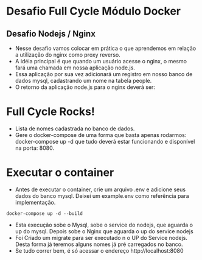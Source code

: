 
# Desafio Full Cycle Módulo Docker

## Desafio Nodejs / Nginx

- Nesse desafio vamos colocar em prática o que aprendemos em relação a utilização do nginx como proxy reverso. 
- A idéia principal é que quando um usuário acesse o nginx, o mesmo fará uma chamada em nossa aplicação node.js. 
- Essa aplicação por sua vez adicionará um registro em nosso banco de dados mysql, cadastrando um nome na tabela people.
- O retorno da aplicação node.js para o nginx deverá ser:

<h1>Full Cycle Rocks!</h1>

- Lista de nomes cadastrada no banco de dados.
- Gere o docker-compose de uma forma que basta apenas rodarmos: docker-compose up -d que tudo deverá estar funcionando e disponível na porta: 8080.


# Executar o container

- Antes de executar o container, crie um arquivo .env e adicione seus dados do banco mysql. Deixei um example.env como referência para implementação.

```
docker-compose up -d --build
```

- Esta execução sobe o Mysql, sobe o service do nodejs, que aguarda o up do mysql. Depois sobe o Nginx que aguarda o up do service nodejs
- Foi Criado um migrate para ser executado n o UP do Service nodejs. Desta forma já teremos alguns nomes já pré carregados no banco.
- Se tudo correr bem, é só acessar o endereço http://localhost:8080

